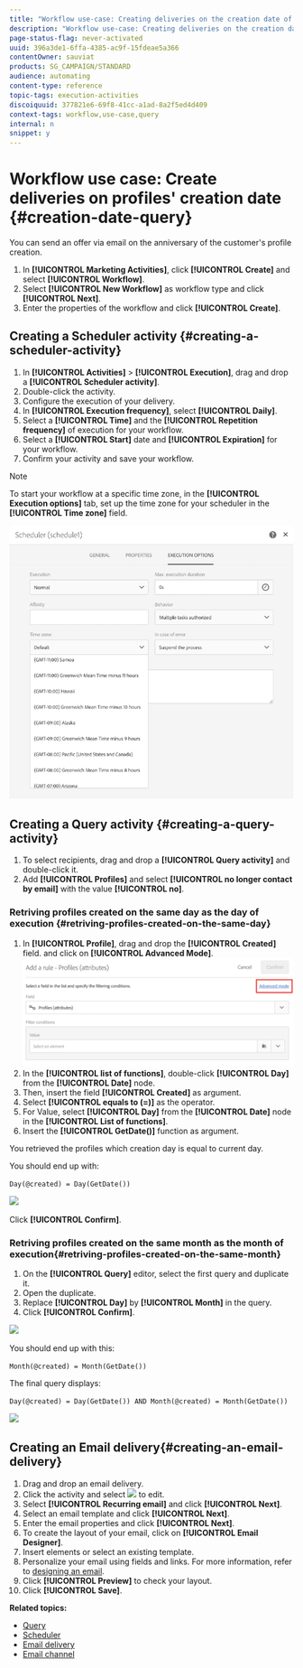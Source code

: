 ```yaml
---
title: "Workflow use-case: Creating deliveries on the creation date of the profile"
description: "Workflow use-case: Creating deliveries on the creation date of the profile"
page-status-flag: never-activated
uuid: 396a3de1-6ffa-4385-ac9f-15fdeae5a366
contentOwner: sauviat
products: SG_CAMPAIGN/STANDARD
audience: automating
content-type: reference
topic-tags: execution-activities 
discoiquuid: 377821e6-69f8-41cc-a1ad-8a2f5ed4d409
context-tags: workflow,use-case,query
internal: n
snippet: y
---
```


# Workflow use case: Create deliveries on profiles' creation date {#creation-date-query}

You can send an offer via email on the anniversary of the customer's profile creation.

1. In **[!UICONTROL Marketing Activities]**, click **[!UICONTROL Create]** and select **[!UICONTROL Workflow]**.
1. Select **[!UICONTROL New Workflow]** as workflow type and click **[!UICONTROL Next]**.
1. Enter the properties of the workflow and click **[!UICONTROL Create]**.

## Creating a Scheduler activity {#creating-a-scheduler-activity}

1. In **[!UICONTROL Activities]** > **[!UICONTROL Execution]**, drag and drop a **[!UICONTROL Scheduler activity]**.
1. Double-click the activity.
1. Configure the execution of your delivery.
1. In **[!UICONTROL Execution frequency]**, select **[!UICONTROL Daily]**.
1. Select a **[!UICONTROL Time]** and the **[!UICONTROL Repetition frequency]** of execution for your workflow.
1. Select a **[!UICONTROL Start]** date and **[!UICONTROL Expiration]** for your workflow.
1. Confirm your activity and save your workflow.

>[!NOTE]
>
>To start your workflow at a specific time zone, in the **[!UICONTROL Execution options]** tab, set up the time zone for your scheduler in the **[!UICONTROL Time zone]** field.

![](assets/time_zone.png)

## Creating a Query activity {#creating-a-query-activity}

1. To select recipients, drag and drop a **[!UICONTROL Query activity]** and double-click it.
1. Add **[!UICONTROL Profiles]** and select **[!UICONTROL no longer contact by email]** with the value **[!UICONTROL no]**.

### Retriving profiles created on the same day as the day of execution {#retriving-profiles-created-on-the-same-day}

1. In **[!UICONTROL Profile]**, drag and drop the **[!UICONTROL Created]** field. and click on **[!UICONTROL Advanced Mode]**.
![](assets/advanced_mode.png)
1. In the **[!UICONTROL list of functions]**, double-click **[!UICONTROL Day]** from the **[!UICONTROL Date]** node.
1. Then, insert the field **[!UICONTROL Created]** as argument.
1. Select **[!UICONTROL equals to (=)]** as the operator.
1. For Value, select **[!UICONTROL Day]** from the **[!UICONTROL Date]** node in the **[!UICONTROL List of functions]**.
1. Insert the **[!UICONTROL GetDate()]** function as argument.

You retrieved the profiles which creation day is equal to current day.

You should end up with:

```Day(@created) = Day(GetDate())```

![](assets/day_creation_query.png)

Click **[!UICONTROL Confirm]**.

### Retriving profiles created on the same month as the month of execution{#retriving-profiles-created-on-the-same-month}

1. On the **[!UICONTROL Query]** editor, select the first query and duplicate it. 
1. Open the duplicate.
1. Replace **[!UICONTROL Day]** by **[!UICONTROL Month]** in the query.
1. Click **[!UICONTROL Confirm]**.

![](assets/month_rule.png)

You should end up with this:  

``` Month(@created) = Month(GetDate()) ```

The final query displays:

```Day(@created) = Day(GetDate()) AND Month(@created) = Month(GetDate())```

![](assets/expression_editor_1.png)

## Creating an Email delivery{#creating-an-email-delivery}

1. Drag and drop an email delivery.
1. Click the activity and select ![](assets/edit_darkgrey-24px.png) to edit.
1. Select **[!UICONTROL Recurring email]** and click **[!UICONTROL Next]**.
1. Select an email template and click **[!UICONTROL Next]**.
1. Enter the email properties and click **[!UICONTROL Next]**.
1. To create the layout of your email, click on **[!UICONTROL Email Designer]**.
1. Insert elements or select an existing template.
1. Personalize your email using fields and links.
For more information, refer to [designing an email](../../designing/using/designing-from-scratch.md#designing-an-email-content-from-scratch).
1. Click **[!UICONTROL Preview]** to check your layout.
1. Click **[!UICONTROL Save]**.

**Related topics:**

* [Query](../../automating/using/query.md)
* [Scheduler](../../automating/using/scheduler.md)
* [Email delivery](../../automating/using/email-delivery.md)
* [Email channel](../../channels/using/creating-an-email.md)
